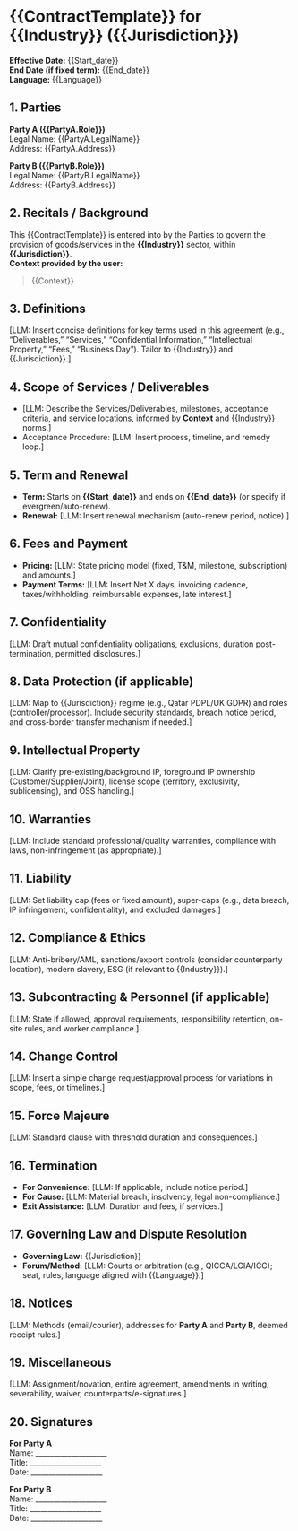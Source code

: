 # {{ContractTemplate}} for {{Industry}} ({{Jurisdiction}})

**Effective Date:** {{Start_date}}  
**End Date (if fixed term):** {{End_date}}  
**Language:** {{Language}}



## 1. Parties
**Party A ({{PartyA.Role}})**  
Legal Name: {{PartyA.LegalName}}  
Address: {{PartyA.Address}}

**Party B ({{PartyB.Role}})**  
Legal Name: {{PartyB.LegalName}}  
Address: {{PartyB.Address}}



## 2. Recitals / Background
This {{ContractTemplate}} is entered into by the Parties to govern the provision of goods/services in the **{{Industry}}** sector, within **{{Jurisdiction}}**.  
**Context provided by the user:**  
> {{Context}}



## 3. Definitions
[LLM: Insert concise definitions for key terms used in this agreement (e.g., “Deliverables,” “Services,” “Confidential Information,” “Intellectual Property,” “Fees,” “Business Day”). Tailor to {{Industry}} and {{Jurisdiction}}.]



## 4. Scope of Services / Deliverables
- [LLM: Describe the Services/Deliverables, milestones, acceptance criteria, and service locations, informed by **Context** and {{Industry}} norms.]
- Acceptance Procedure: [LLM: Insert process, timeline, and remedy loop.]



## 5. Term and Renewal
- **Term:** Starts on **{{Start_date}}** and ends on **{{End_date}}** (or specify if evergreen/auto-renew).  
- **Renewal:** [LLM: Insert renewal mechanism (auto-renew period, notice).]



## 6. Fees and Payment
- **Pricing:** [LLM: State pricing model (fixed, T&M, milestone, subscription) and amounts.]  
- **Payment Terms:** [LLM: Insert Net X days, invoicing cadence, taxes/withholding, reimbursable expenses, late interest.]



## 7. Confidentiality
[LLM: Draft mutual confidentiality obligations, exclusions, duration post-termination, permitted disclosures.]



## 8. Data Protection (if applicable)
[LLM: Map to {{Jurisdiction}} regime (e.g., Qatar PDPL/UK GDPR) and roles (controller/processor). Include security standards, breach notice period, and cross-border transfer mechanism if needed.]



## 9. Intellectual Property
[LLM: Clarify pre-existing/background IP, foreground IP ownership (Customer/Supplier/Joint), license scope (territory, exclusivity, sublicensing), and OSS handling.]



## 10. Warranties
[LLM: Include standard professional/quality warranties, compliance with laws, non-infringement (as appropriate).]



## 11. Liability
[LLM: Set liability cap (fees or fixed amount), super-caps (e.g., data breach, IP infringement, confidentiality), and excluded damages.]



## 12. Compliance & Ethics
[LLM: Anti-bribery/AML, sanctions/export controls (consider counterparty location), modern slavery, ESG (if relevant to {{Industry}}).]



## 13. Subcontracting & Personnel (if applicable)
[LLM: State if allowed, approval requirements, responsibility retention, on-site rules, and worker compliance.]



## 14. Change Control
[LLM: Insert a simple change request/approval process for variations in scope, fees, or timelines.]



## 15. Force Majeure
[LLM: Standard clause with threshold duration and consequences.]



## 16. Termination
- **For Convenience:** [LLM: If applicable, include notice period.]  
- **For Cause:** [LLM: Material breach, insolvency, legal non-compliance.]  
- **Exit Assistance:** [LLM: Duration and fees, if services.]



## 17. Governing Law and Dispute Resolution
- **Governing Law:** {{Jurisdiction}}  
- **Forum/Method:** [LLM: Courts or arbitration (e.g., QICCA/LCIA/ICC); seat, rules, language aligned with {{Language}}.]



## 18. Notices
[LLM: Methods (email/courier), addresses for **Party A** and **Party B**, deemed receipt rules.]



## 19. Miscellaneous
[LLM: Assignment/novation, entire agreement, amendments in writing, severability, waiver, counterparts/e-signatures.]



## 20. Signatures
**For Party A**  
Name: ____________________  
Title: ____________________  
Date: ____________________

**For Party B**  
Name: ____________________  
Title: ____________________  
Date: ____________________
